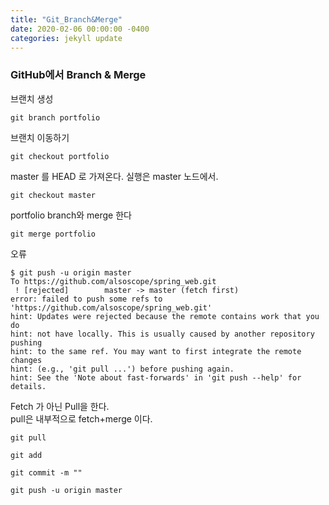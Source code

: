 ```yaml
---
title: "Git_Branch&Merge"
date: 2020-02-06 00:00:00 -0400
categories: jekyll update
---
```


### GitHub에서 Branch & Merge

브랜치 생성

    git branch portfolio

브랜치 이동하기

    git checkout portfolio

master 를 HEAD 로 가져온다. 실행은 master 노드에서.

    git checkout master

portfolio branch와 merge 한다

    git merge portfolio

오류

    $ git push -u origin master
    To https://github.com/alsoscope/spring_web.git
     ! [rejected]        master -> master (fetch first)
    error: failed to push some refs to 'https://github.com/alsoscope/spring_web.git'
    hint: Updates were rejected because the remote contains work that you do
    hint: not have locally. This is usually caused by another repository pushing
    hint: to the same ref. You may want to first integrate the remote changes
    hint: (e.g., 'git pull ...') before pushing again.
    hint: See the 'Note about fast-forwards' in 'git push --help' for details.

Fetch 가 아닌 Pull을 한다.<br>
pull은 내부적으로 fetch+merge 이다.

    git pull

    git add

    git commit -m ""

    git push -u origin master
